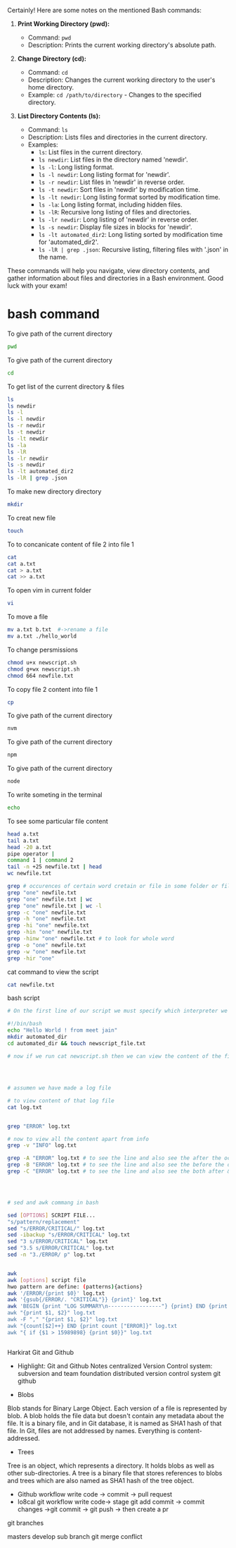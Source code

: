 Certainly! Here are some notes on the mentioned Bash commands:

1. **Print Working Directory (pwd):**
   - Command: `pwd`
   - Description: Prints the current working directory's absolute path.

2. **Change Directory (cd):**
   - Command: `cd`
   - Description: Changes the current working directory to the user's home directory.
   - Example: `cd /path/to/directory` - Changes to the specified directory.

3. **List Directory Contents (ls):**
   - Command: `ls`
   - Description: Lists files and directories in the current directory.
   - Examples:
     - `ls`: List files in the current directory.
     - `ls newdir`: List files in the directory named 'newdir'.
     - `ls -l`: Long listing format.
     - `ls -l newdir`: Long listing format for 'newdir'.
     - `ls -r newdir`: List files in 'newdir' in reverse order.
     - `ls -t newdir`: Sort files in 'newdir' by modification time.
     - `ls -lt newdir`: Long listing format sorted by modification time.
     - `ls -la`: Long listing format, including hidden files.
     - `ls -lR`: Recursive long listing of files and directories.
     - `ls -lr newdir`: Long listing of 'newdir' in reverse order.
     - `ls -s newdir`: Display file sizes in blocks for 'newdir'.
     - `ls -lt automated_dir2`: Long listing sorted by modification time for 'automated_dir2'.
     - `ls -lR | grep .json`: Recursive listing, filtering files with '.json' in the name.

These commands will help you navigate, view directory contents, and gather information about files and directories in a Bash environment. Good luck with your exam!

# bash command

To give path of the current directory
```bash
pwd
```

To give path of the current directory
```bash
cd
```


To get list of the current directory & files
```bash
ls
ls newdir
ls -l
ls -l newdir
ls -r newdir
ls -t newdir
ls -lt newdir
ls -la
ls -lR
ls -lr newdir
ls -s newdir
ls -lt automated_dir2
ls -lR | grep .json

```



To make new directory directory
```bash
mkdir
```



To creat new file
```bash
touch
```



To to concanicate content of file 2 into file 1
```bash
cat
cat a.txt
cat > a.txt
cat >> a.txt
```




To open vim in current folder
```bash
vi
```





To move a file
```bash
mv a.txt b.txt  #->rename a file
mv a.txt ./hello_world
```


To change persmissions
```bash
chmod u+x newscript.sh
chmod g+wx newscript.sh
chmod 664 newfile.txt
```







To copy file 2 content into file 1
```bash
cp
```





To give path of the current directory
```bash
nvm
```




To give path of the current directory
```bash
npm
```




To give path of the current directory
```bash
node
```

To write someting in the terminal
```bash
echo
```
To see some particular file content
```bash
head a.txt
tail a.txt
head -20 a.txt
pipe operator |
command 1 | command 2
tail -n +25 newfile.txt | head
wc newfile.txt
```

```bash
grep # occurences of certain word cretain or file in some folder or file
grep "one" newfile.txt
grep "one" newfile.txt | wc
grep "one" newfile.txt | wc -l
grep -c "one" newfile.txt
grep -h "one" newfile.txt
grep -hi "one" newfile.txt
grep -hin "one" newfile.txt
grep -hinw "one" newfile.txt # to look for whole word 
grep -o "one" newfile.txt
grep -w "one" newfile.txt
grep -hir "one" 


```

cat command to view the script
```bash
cat newfile.txt
```



bash script
```bash
# On the first line of our script we must specify which interpreter we would like to use to parse our script. in this scenario it is bash thus we must put the shebang in the first line of our script

#!/bin/bash
echo "Hello World ! from meet jain"
mkdir automated_dir
cd automated_dir && touch newscript_file.txt

# now if we run cat newscript.sh then we can view the content of the file

```



##
```bash


# assumen we have made a log file

# to view content of that log file
cat log.txt


grep "ERROR" log.txt

# now to view all the content apart from info
grep -v "INFO" log.txt

grep -A "ERROR" log.txt # to see the line and also see the after the occurance of the error
grep -B "ERROR" log.txt # to see the line and also see the before the occurance of the error
grep -C "ERROR" log.txt # to see the line and also see the both after & before the occurance of the error




# sed and awk commang in bash

sed [OPTIONS] SCRIPT FILE...
"s/pattern/replacement"
sed "s/ERROR/CRITICAL/" log.txt
sed -ibackup "s/ERROR/CRITICAL" log.txt
sed "3 s/ERROR/CRITICAL" log.txt
sed "3.5 s/ERROR/CRITICAL" log.txt
sed -n "3./ERROR/ p" log.txt


awk
awk [options] script file
hwo pattern are define: (patterns){actions}
awk '/ERROR/{print $0}' log.txt
awk '{gsub{/ERROR/. "CRITICAL"}} {print}' log.txt
awk 'BEGIN {print "LOG SUMMARY\n-----------------"} {print} END {print "------------ \nEND OF LOG SUMMARY"}" log.txt
awk "{print $1, $2}" log.txt
awk -F "," "{print $1, $2}" log.txt
awk "{count[$2]++} END {print count ["ERROR]}" log.txt
awk "{ if {$1 > 15989898} {print $0}}" log.txt



```







Harkirat Git and Github

 -  Highlight: Git and Github Notes
centralized Version Control system:
subversion and team foundation 
distributed version control system git github
     
- Blobs

Blob stands for Binary Large Object. Each version of a file is represented by blob. A blob holds the file data but doesn't contain any metadata about the file. It is a binary file, and in Git database, it is named as SHA1 hash of that file. In Git, files are not addressed by names. Everything is content-addressed.
- Trees

Tree is an object, which represents a directory. It holds blobs as well as other sub-directories. A tree is a binary file that stores references to blobs and trees which are also named as SHA1 hash of the tree object.
    
- Github workflow
write code -> commit -> pull request
- lo8cal git workflow
write code-> stage git add commit -> commit changes ->git commit -> git push -> then create a pr


git branches

masters
develop sub branch
git merge conflict